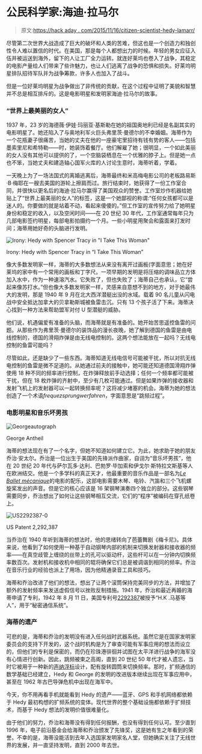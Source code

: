 # 公民科学家:海迪·拉马尔

> 原文:[https://hack aday . com/2015/11/16/citizen-scientist-hedy-lamarr/](https://hackaday.com/2015/11/16/citizen-scientist-hedy-lamarr/)

尽管第二次世界大战造成了巨大的破坏和人类的苦难，但这也是一个创造力和独创性令人难以置信的时代。在美国，那是每个人都想出力的时候。年轻的男女应征入伍并被运送到海外，留下的人让工厂全力运转。就连好莱坞也卷入了战争，其稳定的电影产量给人们带来了些许魅力，也让人们逃离了战争的恐惧和损失。好莱坞明星排队招待军队并为战争筹款，许多人也加入了战斗。

但是一位好莱坞明星为战争做出了非传统的贡献，在这个过程中证明了美貌和智慧并不总是相互排斥的。这是电影明星和发明家海迪·拉马尔的故事。

### “世界上最美丽的女人”

1937 年，23 岁的海德薇·伊娃·玛丽亚·基斯勒在她的祖国奥地利已经是名副其实的电影明星了。她还陷入了与奥地利军火巨头弗里茨·曼德尔的不幸婚姻。海蒂作为一个花瓶妻子很痛苦，当她的丈夫在他的一座豪宅里招待有钱有势的客人——包括墨索里尼和希特勒——时，她装饰着餐厅。他们解雇了她；很明显，一个如此美丽的女人没有其他可以提供的了，一个空脑袋栖息在一个优雅的脖子上。但是她一点也不笨，当她丈夫和建造轴心国军火库的人讨论生意时，海蒂听着，学着。

一天晚上为了一场法国式的离婚逃离后，海蒂最终和米高梅电影公司的老板路易斯·B·梅耶在一艘去美国的游轮上擦肩而过。旅行结束时，她获得了一份工作室合同，并很快以更名后的海迪·拉马尔赢得了美国观众的赞誉。工作室炒作机器给她贴上了“世界上最美丽的女人”的标签，这是一个她鄙视的称谓:“任何女孩都可以是迷人的。你要做的就是站着不动，看起来傻傻的。”但工作室的宣传努力给了她明星身份和稳定的收入，以及空闲时间——在 20 世纪 30 年代，工作室通常每年只为几部电影签约明星，每部电影拍摄约一个月。一些小明星用聚会和露面来打发时间；海蒂用她好奇的头脑进行发明。

![Irony: Hedy with Spencer Tracy in "I Take This Woman"](../Images/b5bc0fae3cd815b766cca94fd8a735c6.png)

Irony: Hedy with Spencer Tracy in “I Take This Woman”

像大多数发明家一样，海蒂的大多数想法从来没有离开过画板(字面意思；她在好莱坞的家中有一个常用的画板和丁字尺。一项早期的发明是将压缩的调味品立方体加入水中，作为一种速溶汽水。它失败了，但也失败了；海蒂自己也承认，它“尝起来像苏打水。”但也像大多数发明家一样，灵感来自意想不到的地方，对于她最伟大的发明，那是 1940 年 9 月在北大西洋潜艇出没的水域。载着 90 名儿童从闪电战中安全抵达加拿大的贝拿勒斯城被鱼雷击沉。只有 13 个孩子活了下来。海蒂决心找到一种方法来帮助盟军对付 U 型潜艇的威胁。

他们说，机遇偏爱有准备的头脑，而海蒂就是有准备的。她开始苦思遥控鱼雷的问题。从那些作为弗里茨·曼德尔的装饰品的漫长夜晚，她了解到德国的鱼雷是由电线控制的，德国的滑翔炸弹是由无线电控制的。这两个想法能放在一起吗？无线电控制的鱼雷可能吗？

尽管如此，还是缺少了一些东西。海蒂知道无线电信号可能被干扰，所以对抗无线电控制的鱼雷是微不足道的。从她通过前夫的接触中，她可能还知道德国滑翔炸弹使用 18 种不同的频率进行控制，在炸弹释放前手动选择；任何一个频率都可能被干扰，但在 18 枚炸弹的齐射中，至少有几枚可能通过。但是如果炸弹的接收器和发射飞机上的发射器可以一起转换频率呢？这将减少堵塞的机会。海蒂为她的想法创造了一个术语*frequezsprungwerfahren*，字面意思是“跳频过程”。

### 电影明星和音乐坏男孩

![Georgeautograph](../Images/90c54eace431c9c045fef9fcd5fc6b6e.png)

George Antheil

海蒂的想法现在有了一个名字，但她不知道如何建立它。为此，她求助于她的朋友乔治·安太尔。乔治是一位出生于美国的先锋派作曲家，自诩为“音乐坏男孩”，他在 20 世纪 20 年代与萨尔瓦多·达利、巴勃罗·毕加索和伊戈尔·斯特拉文斯基等人在欧洲结交。他是一个多学科的真正天才，他最重要的音乐作品是一部名为[*Le Ballet mécanique*](https://www.youtube.com/watch?v=2QV9-l-rXOE)的电影的配乐，这部电影需要木琴、电铃、汽笛和三个飞机螺旋桨发出的声音。但是它的核心应该是 16 架钢琴演奏四个独立的部分。这些钢琴需要同步，乔治想出了如何让这些钢琴相互交流，它们的“程序”被编码在穿孔纸卷上。

![US2292387-0](../Images/fd28b783cc03e30ad854196d93639c97.png)

US Patent 2,292,387

当乔治在 1940 年听到海蒂的想法时，他的思绪转向了芭蕾舞剧《梅卡尼》。具体来说，他看到了如何使用一种基于自动钢琴内部的机制来切换发射器和接收器的频率——在真空歧管上缠绕的丝带上的孔可以驱动杆，这些杆可以在一分钟内切换频率数百次。发射机和接收机中相同的辊将确保它们总是被调谐到相同的频率。乔治在音乐行业的经验也派上了用场，因为他精通录音工具和技巧。

海蒂和乔治改进了他们的想法，想出了让两个滚筒保持完美同步的方法，并增加了额外的发射频率来发送虚假信号以挫败反制措施。1941 年，乔治和最近再婚的海蒂申请了专利，1942 年 8 月 11 日，美国专利号[2292387](http://www.google.com/patents/US2292387)被授予“H.K .马基等人”，用于“秘密通信系统”。

### 海蒂的遗产

可悲的是，海蒂和乔治的发明没有进入任何战时武器系统。虽然它是在国家发明家委员会的支持下开发的，这个战时机构是为了审查可能有军事应用的想法而设立的，但他们的专利是保密的，而仍在珍珠港徘徊并试图在太平洋进行战争的海军没有心情进行创新。因此，跳频被束之高阁，直到 20 世纪 50 年代才被人遗忘，当时它被用于一种新的[声纳浮标](https://en.wikipedia.org/wiki/Sonobuoy)设计，配有旋转圆筒来切换频率。那时，扩频通信的数学基础已经建立，Hedy 和 George 的发明的改进版本继续出现在军事应用中，甚至在 1962 年古巴导弹危机中出现在海军中。

今天，你不用再看手机就能看到 Hedy 的遗产——蓝牙、GPS 和手机网络都依赖于 Hedy 最初构想的扩频系统的变体。现代世界的整个基础设施都依赖于扩频技术，而基于 Hedy 想法的发明价值很难量化。

由于他们的努力，乔治和海蒂没有得到任何报酬，也没有得到任何认可。至少直到 1996 年，电子前沿基金会给海蒂和乔治颁发了先锋奖，这是她有生之年看到的荣誉。不幸的是，海蒂没能活到去年入选国家发明家名人堂，但她确实关注了无线世界的发展，并一直坚持发明，直到 2000 年去世。